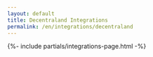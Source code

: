 ```yaml
---
layout: default
title: Decentraland Integrations
permalink: /en/integrations/decentraland
---
```



{%- include partials/integrations-page.html -%}

